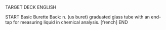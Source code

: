 TARGET DECK
ENGLISH

START
Basic
Burette
Back: n. (us buret) graduated glass tube with an end-tap for measuring liquid in chemical analysis. [french]
END
